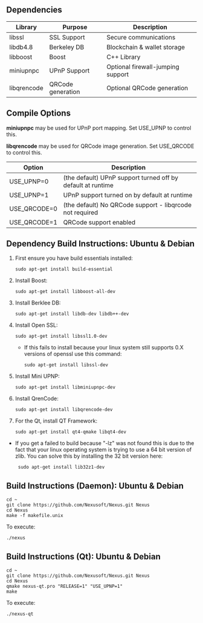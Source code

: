 ## Dependencies

| Library      | Purpose           | Description                       |
| ------------ | ----------------- | --------------------------------- |
| libssl       | SSL Support       | Secure communications             |
| libdb4.8     | Berkeley DB       | Blockchain & wallet storage       |
| libboost     | Boost             | C++ Library                       |
| miniupnpc    | UPnP Support      | Optional firewall-jumping support |
| libqrencode  | QRCode generation | Optional QRCode generation        |

## Compile Options

**miniupnpc** may be used for UPnP port mapping. Set USE_UPNP to control this.

**libqrencode** may be used for QRCode image generation. Set USE_QRCODE to control this.

| Option       | Description |
| ------------ | ----------- |
| USE_UPNP=0   | (the default) UPnP support turned off by default at runtime |
| USE_UPNP=1   | UPnP support turned on by default at runtime |
| USE_QRCODE=0 | (the default) No QRCode support - libqrcode not required |
| USE_QRCODE=1 | QRCode support enabled |

## Dependency Build Instructions: Ubuntu & Debian

1. First ensure you have build essentials installed:

       sudo apt-get install build-essential
    
2. Install Boost:

       sudo apt-get install libboost-all-dev
    
3. Install Berklee DB:

       sudo apt-get install libdb-dev libdb++-dev
    
4. Install Open SSL:

       sudo apt-get install libssl1.0-dev
    
   * If this fails to install because your linux system still supports 0.X
     versions of openssl use this command:
   
         sudo apt-get install libssl-dev
    
5. Install Mini UPNP:

       sudo apt-get install libminiupnpc-dev
    
6. Install QrenCode:

       sudo apt-get install libqrencode-dev
    
7. For the Qt, install QT Framework:

       sudo apt-get install qt4-qmake libqt4-dev

* If you get a failed to build because "-lz" was not found this is due to the
fact that your linux operating system is trying to use a 64 bit version of
zlib. You can solve this by installing the 32 bit version here:

       sudo apt-get install lib32z1-dev

## Build Instructions (Daemon): Ubuntu & Debian

    cd ~
    git clone https://github.com/Nexusoft/Nexus.git Nexus
    cd Nexus
    make -f makefile.unix

To execute:

    ./nexus

## Build Instructions (Qt): Ubuntu & Debian

    cd ~
    git clone https://github.com/Nexusoft/Nexus.git Nexus
    cd Nexus
    qmake nexus-qt.pro "RELEASE=1" "USE_UPNP=1"
    make

To execute:

    ./nexus-qt
